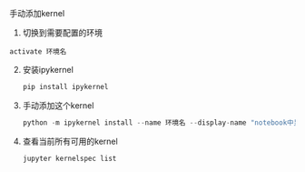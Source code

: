 手动添加kernel

1. 切换到需要配置的环境

```
activate 环境名
```

2. 安装ipykernel

   ```python
   pip install ipykernel
   ```

3. 手动添加这个kernel

   ```python
   python -m ipykernel install --name 环境名 --display-name "notebook中显示的kernel名"
   ```

4. 查看当前所有可用的kernel

   ```
   jupyter kernelspec list
   ```

   